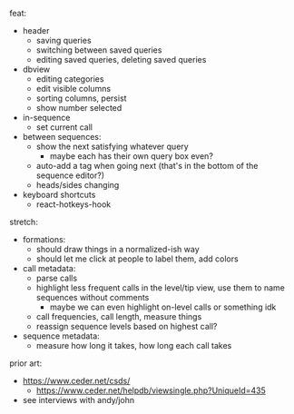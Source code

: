 feat:

- header
    - saving queries
    - switching between saved queries
    - editing saved queries, deleting saved queries
- dbview
    - editing categories
    - edit visible columns
    - sorting columns, persist
    - show number selected
- in-sequence
    - set current call
- between sequences:
    - show the next satisfying whatever query
        - maybe each has their own query box even?
    - auto-add a tag when going next (that's in the bottom of the sequence editor?)
    - heads/sides changing
- keyboard shortcuts
    - react-hotkeys-hook

stretch:

- formations:
    - should draw things in a normalized-ish way
    - should let me click at people to label them, add colors
- call metadata:
    - parse calls
    - highlight less frequent calls in the level/tip view, use them to name sequences without comments
        - maybe we can even highlight on-level calls or something idk
    - call frequencies, call length, measure things
    - reassign sequence levels based on highest call?
- sequence metadata:
    - measure how long it takes, how long each call takes

prior art:

- https://www.ceder.net/csds/
    - https://www.ceder.net/helpdb/viewsingle.php?UniqueId=435
- see interviews with andy/john
